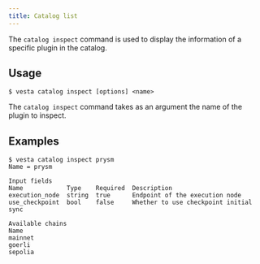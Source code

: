 ```yaml
---
title: Catalog list
---
```


The `catalog inspect` command is used to display the information of a specific plugin in the catalog.

## Usage

```shell-session
$ vesta catalog inspect [options] <name>
```

The `catalog inspect` command takes as an argument the name of the plugin to inspect.

## Examples

```shell-session
$ vesta catalog inspect prysm
Name = prysm

Input fields
Name            Type    Required  Description
execution_node  string  true      Endpoint of the execution node
use_checkpoint  bool    false     Whether to use checkpoint initial sync

Available chains
Name
mainnet
goerli
sepolia
```
